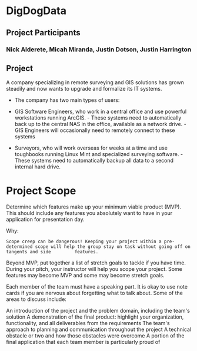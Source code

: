 # DigDogData

## Project Participants

### Nick Alderete, Micah Miranda, Justin Dotson, Justin Harrington

## Project
A company specializing in remote surveying and GIS solutions has grown steadily and now wants to upgrade and formalize its IT systems.

  - The company has two main types of users:
   - GIS Software Engineers, who work in a central office and use powerful workstations running ArcGIS.
    - These systems need to automatically back up to the central NAS in the office, available as a network drive.
    - GIS Engineers will occasionally need to remotely connect to these systems
    
   - Surveyors, who will work overseas for weeks at a time and use toughbooks running Linux Mint and specialized surveying software.
    - These systems need to automatically backup all data to a second internal hard drive.
    
# Project Scope

Determine which features make up your minimum viable product (MVP). This should include any features you absolutely want to have in your application for presentation day.

Why:

    Scope creep can be dangerous! Keeping your project within a pre-determined scope will help the group stay on task without going off on tangents and side         features.

Beyond MVP, put together a list of stretch goals to tackle if you have time. During your pitch, your instructor will help you scope your project. Some features may become MVP and some may become stretch goals.

Each member of the team must have a speaking part. It is okay to use note cards if you are nervous about forgetting what to talk about. Some of the areas to discuss include:

An introduction of the project and the problem domain, including the team's solution
A demonstration of the final product: highlight your organization, functionality, and all deliverables from the requirements
The team's approach to planning and communication throughout the project
A technical obstacle or two and how those obstacles were overcome
A portion of the final application that each team member is particularly proud of
